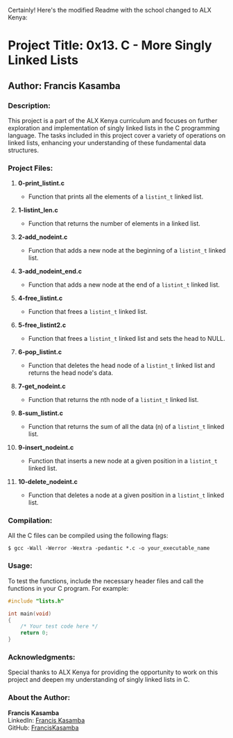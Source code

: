 Certainly! Here's the modified Readme with the school changed to ALX Kenya:

# Project Title: 0x13. C - More Singly Linked Lists

## Author: Francis Kasamba

### Description:
This project is a part of the ALX Kenya curriculum and focuses on further exploration and implementation of singly linked lists in the C programming language. The tasks included in this project cover a variety of operations on linked lists, enhancing your understanding of these fundamental data structures.

### Project Files:
1. **0-print_listint.c**
    - Function that prints all the elements of a `listint_t` linked list.
  
2. **1-listint_len.c**
    - Function that returns the number of elements in a linked list.
  
3. **2-add_nodeint.c**
    - Function that adds a new node at the beginning of a `listint_t` linked list.
  
4. **3-add_nodeint_end.c**
    - Function that adds a new node at the end of a `listint_t` linked list.
  
5. **4-free_listint.c**
    - Function that frees a `listint_t` linked list.
  
6. **5-free_listint2.c**
    - Function that frees a `listint_t` linked list and sets the head to NULL.
  
7. **6-pop_listint.c**
    - Function that deletes the head node of a `listint_t` linked list and returns the head node's data.
  
8. **7-get_nodeint.c**
    - Function that returns the nth node of a `listint_t` linked list.
  
9. **8-sum_listint.c**
    - Function that returns the sum of all the data (n) of a `listint_t` linked list.
  
10. **9-insert_nodeint.c**
    - Function that inserts a new node at a given position in a `listint_t` linked list.
  
11. **10-delete_nodeint.c**
    - Function that deletes a node at a given position in a `listint_t` linked list.

### Compilation:
All the C files can be compiled using the following flags:
```
$ gcc -Wall -Werror -Wextra -pedantic *.c -o your_executable_name
```

### Usage:
To test the functions, include the necessary header files and call the functions in your C program. For example:
```c
#include "lists.h"

int main(void)
{
    /* Your test code here */
    return 0;
}
```

### Acknowledgments:
Special thanks to ALX Kenya for providing the opportunity to work on this project and deepen my understanding of singly linked lists in C.

### About the Author:
**Francis Kasamba**  
LinkedIn: [Francis Kasamba](https://www.linkedin.com/in/francis-kasamba/)  
GitHub: [FrancisKasamba](https://github.com/FrancisKasamba)
